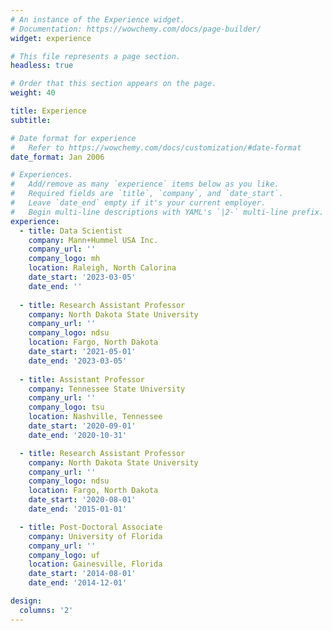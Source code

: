 ```yaml
---
# An instance of the Experience widget.
# Documentation: https://wowchemy.com/docs/page-builder/
widget: experience

# This file represents a page section.
headless: true

# Order that this section appears on the page.
weight: 40

title: Experience
subtitle:

# Date format for experience
#   Refer to https://wowchemy.com/docs/customization/#date-format
date_format: Jan 2006

# Experiences.
#   Add/remove as many `experience` items below as you like.
#   Required fields are `title`, `company`, and `date_start`.
#   Leave `date_end` empty if it's your current employer.
#   Begin multi-line descriptions with YAML's `|2-` multi-line prefix.
experience:
  - title: Data Scientist
    company: Mann+Hummel USA Inc.
    company_url: ''
    company_logo: mh
    location: Raleigh, North Calorina
    date_start: '2023-03-05'
    date_end: ''
    
  - title: Research Assistant Professor
    company: North Dakota State University
    company_url: ''
    company_logo: ndsu
    location: Fargo, North Dakota
    date_start: '2021-05-01'
    date_end: '2023-03-05'
        
  - title: Assistant Professor
    company: Tennessee State University
    company_url: ''
    company_logo: tsu
    location: Nashville, Tennessee
    date_start: '2020-09-01'
    date_end: '2020-10-31'

  - title: Research Assistant Professor
    company: North Dakota State University
    company_url: ''
    company_logo: ndsu
    location: Fargo, North Dakota
    date_start: '2020-08-01'
    date_end: '2015-01-01'

  - title: Post-Doctoral Associate
    company: University of Florida
    company_url: ''
    company_logo: uf
    location: Gainesville, Florida
    date_start: '2014-08-01'
    date_end: '2014-12-01'

design:
  columns: '2'
---
```

